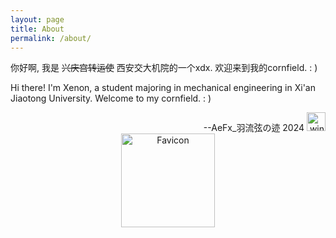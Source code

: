 ```yaml
---
layout: page
title: About
permalink: /about/
---
```

你好啊, 我是 ~~兴庆宫转运使~~ 西安交大机院的一个xdx. 欢迎来到我的cornfield. : )

Hi there! I'm Xenon, a student majoring in mechanical engineering in Xi'an Jiaotong University. Welcome to my cornfield. : )

<div style="text-align: right;">
--AeFx_羽流弦の迹 2024 <img src="{{ "/assets/images/winterbadge250x250.png" | relative_url }}" alt="winter" width="30" height="30">
</div>

<div style="text-align: center;">
<img src="{{ "/assets/images/favicon.svg" | relative_url }}" alt="Favicon" width="150" height="150">
</div>